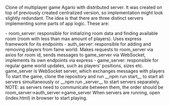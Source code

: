 <p>Clone of multiplayer game Agario with distributed server. It was created on top of previously created centralized version, so implementation might look slightly redundant.
The idea is that there are three distinct servers implementing some parts of app logic. These are:</p>
    - room_server: responsible for initializing room data and finding available room (room with less than max amount of players). Uses express framework for its endpoints
    - auth_server: responsible for adding and removing players from fame world. Makes requests to room_server via axios for room id, sends messages to game_server via WebSocket, implements its own endpoints via express
    - game_server: responsible for regular game world updates, such as players' positions, sizes etc. game_server is WebSocket server, which exchanges messages with players
To start the game, clone the repository and run __npm run start__ to start all servers simultaneously or __npm run <game/room/auth>_server__ to start servers separately.
NOTE: as servers need to communicate between them, the order should be room_server->auth_server->game_server
When servers are running, open (index.html) in browser to start playing.